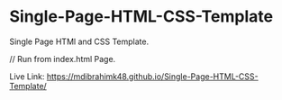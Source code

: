 # Single-Page-HTML-CSS-Template
Single Page HTMl and CSS Template.

// Run from index.html Page.

Live Link: https://mdibrahimk48.github.io/Single-Page-HTML-CSS-Template/
